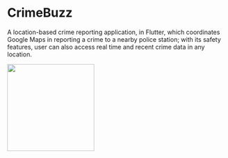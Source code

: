 # CrimeBuzz
 A location-based crime reporting application, in Flutter, which coordinates Google Maps in reporting a crime to a nearby police station; with its safety features, user can also access real time and recent crime data in any location.


<img src="https://user-images.githubusercontent.com/80838276/138571375-22900ff8-2216-4668-9087-ec46b00fbf4e.jpeg" width="200" />
